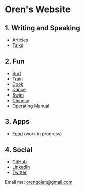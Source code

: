 <!-- numbers -->

# Oren's Website

## 1. Writing and Speaking
* [Articles](articles/)
* [Talks](talks/)

## 2. Fun
* [Surf](surf/)
* [Train](train/)
* [Cook](cook/)
* [Dance](dance/)
* [Swim](swim/)
* [Chinese](chinese/)
* [Operating Manual](operating-manual/)

## 3. Apps
* [Food](https://oren.github.io/food/) (work in progress)

## 4. Social

* [GitHub](https://www.github.com/oren)
* [LinkedIn](https://www.linkedin.com/in/orengolan)
* [Twitter](https://www.twitter.com/oreng)

Email me: <orengolan@gmail.com>

